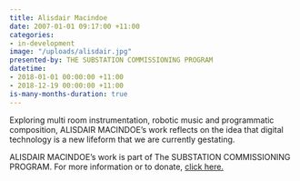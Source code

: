 ```yaml
---
title: Alisdair Macindoe
date: 2007-01-01 09:17:00 +11:00
categories:
- in-development
image: "/uploads/alisdair.jpg"
presented-by: THE SUBSTATION COMMISSIONING PROGRAM
datetime:
- 2018-01-01 00:00:00 +11:00
- 2018-12-19 00:00:00 +11:00
is-many-months-duration: true
---
```


Exploring multi room instrumentation, robotic music and programmatic composition, ALISDAIR
MACINDOE’s work reflects on the idea that digital technology is a new lifeform that we are currently
gestating.

ALISDAIR MACINDOE’s work is part of The SUBSTATION COMMISSIONING PROGRAM. For more information or to donate, [click here.](https://thesubstation.org.au/donate/)
